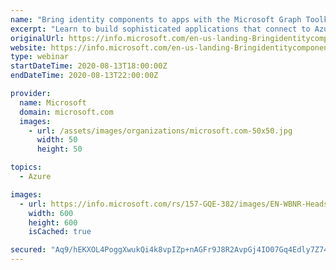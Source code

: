 ```yaml
---
name: "Bring identity components to apps with the Microsoft Graph Toolkit"
excerpt: "Learn to build sophisticated applications that connect to Azure services or the Microsoft Graph."
originalUrl: https://info.microsoft.com/en-us-landing-BringidentitycomponentstoappswiththeMicrosoftGraphToolkit-none.html
website: https://info.microsoft.com/en-us-landing-BringidentitycomponentstoappswiththeMicrosoftGraphToolkit-none.html
type: webinar
startDateTime: 2020-08-13T18:00:00Z
endDateTime: 2020-08-13T22:00:00Z

provider:
  name: Microsoft
  domain: microsoft.com
  images:
    - url: /assets/images/organizations/microsoft.com-50x50.jpg
      width: 50
      height: 50

topics:
  - Azure

images:
  - url: https://info.microsoft.com/rs/157-GQE-382/images/EN-WBNR-Headshot-sidneySRDEM32708.jpg
    width: 600
    height: 600
    isCached: true

secured: "Aq9/hEKXOL4PoggXwukQi4k8vpIZp+nAGFr9J8R2AvpGj4IO07Gq4Edly7Z74ZGyUsy395tgUs0bd2n8XpwfgY9RzZ44RkQfUlJge2P3hvdMnejB/rJwvKrzOjW5yLsc7MACZrslMjP11VN6atYOfNqCr2mkiCyJhYkLtTt4q2ZaR1SiXrrAcrNWoDBNnD7xvP9Tg5248xUxerPEthcOsrz7goAHybW9To26Tv2hxXQHB54oR8mK3J4lS4O1aAo4zaNYdfr8bB3k8XQZeSMP9pQ0whW2hOP8j8/xTpd6wHp/VXeA7nEnZMCsW+mf0G0XBiWF6BnEHhjzfcHqsVgCeg==;Y0xEtu+5dGwJjute7l4dKg=="
---
```



